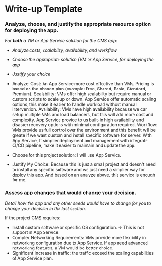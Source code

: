 # Write-up Template

### Analyze, choose, and justify the appropriate resource option for deploying the app.

*For **both** a VM or App Service solution for the CMS app:*
- *Analyze costs, scalability, availability, and workflow*
- *Choose the appropriate solution (VM or App Service) for deploying the app*
- *Justify your choice*

- Analyze:
Cost: An App Service more cost effective than VMs. Pricing is based on the chosen plan (example: Free, Shared, Basic, Standard, Premium).
Scalability: VMs offer high scalability but require manual or custom scripts to scale up or down. App Service offer automatic scaling options, this make it easier to handle workload without manual intervention.
Availability: VMs have high availability because we can setup multiple VMs and load balancers, but this will add more cost and complexity. App Service provide to us built-in high availability and disaster recovery options with minimal configuration required.
Workflow: VMs provide us full control over the environment and this benefit will be greate if we want custom and install specific software for server. With App Service, It simplier deployment and management with integrate CI/CD pipeline, make it easier to maintain and update the app.

- Choose for this project solution: I will use App Service. 
- Justify My Choice: Because this is just a small project and doesn't need to install any specific software and we just need a simplier way for deploy this app. And based on an analyze above, this service is enough for me.


### Assess app changes that would change your decision.

*Detail how the app and any other needs would have to change for you to change your decision in the last section.* 

If the project CMS requires:
- Install custom software or specific OS configuration. -> This is not support in App Service.
- Complex Networking Requirements: VMs provide more flexibility in networking configuration due to App Service. If app need advanced networking features, a VM would be better choice.
- Significant Increase in traffic: the traffic exceed the scaling capabilities of App Service plan.

